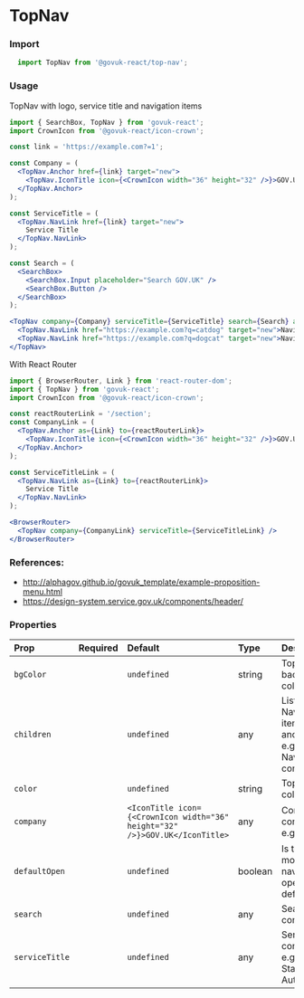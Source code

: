 TopNav
======

### Import
```js
  import TopNav from '@govuk-react/top-nav';
```
<!-- STORY -->


### Usage

TopNav with logo, service title and navigation items

```jsx
import { SearchBox, TopNav } from 'govuk-react';
import CrownIcon from '@govuk-react/icon-crown';

const link = 'https://example.com?=1';

const Company = (
  <TopNav.Anchor href={link} target="new">
    <TopNav.IconTitle icon={<CrownIcon width="36" height="32" />}>GOV.UK</TopNav.IconTitle>
  </TopNav.Anchor>
);

const ServiceTitle = (
  <TopNav.NavLink href={link} target="new">
    Service Title
  </TopNav.NavLink>
);

const Search = (
  <SearchBox>
    <SearchBox.Input placeholder="Search GOV.UK" />
    <SearchBox.Button />
  </SearchBox>
);

<TopNav company={Company} serviceTitle={ServiceTitle} search={Search} active={0}>
  <TopNav.NavLink href="https://example.com?q=catdog" target="new">Navigation item #1</TopNav.NavLink>
  <TopNav.NavLink href="https://example.com?q=dogcat" target="new">Navigation item #2</TopNav.NavLink>
</TopNav>
```

With React Router

```jsx
import { BrowserRouter, Link } from 'react-router-dom';
import { TopNav } from 'govuk-react';
import CrownIcon from '@govuk-react/icon-crown';

const reactRouterLink = '/section';
const CompanyLink = (
  <TopNav.Anchor as={Link} to={reactRouterLink}>
    <TopNav.IconTitle icon={<CrownIcon width="36" height="32" />}>GOV.UK</TopNav.IconTitle>
  </TopNav.Anchor>
);

const ServiceTitleLink = (
  <TopNav.NavLink as={Link} to={reactRouterLink}>
    Service Title
  </TopNav.NavLink>
);

<BrowserRouter>
  <TopNav company={CompanyLink} serviceTitle={ServiceTitleLink} />
</BrowserRouter>
```

### References:

- http://alphagov.github.io/govuk_template/example-proposition-menu.html
- https://design-system.service.gov.uk/components/header/

### Properties
Prop | Required | Default | Type | Description
:--- | :------- | :------ | :--- | :----------
 `bgColor` |  | ```undefined``` | string | Top nav background color
 `children` |  | ```undefined``` | any | List Navigation items with anchor tags e.g. NavAnchor components
 `color` |  | ```undefined``` | string | Top nav text color
 `company` |  | ```<IconTitle icon={<CrownIcon width="36" height="32" />}>GOV.UK</IconTitle>``` | any | Company component e.g. GOV UK
 `defaultOpen` |  | ```undefined``` | boolean | Is the mobile navigation open by default?
 `search` |  | ```undefined``` | any | Search component
 `serviceTitle` |  | ```undefined``` | any | Service title component e.g. Food Standards Authority


